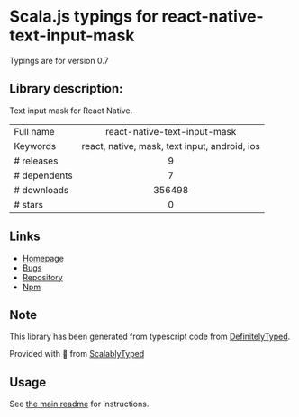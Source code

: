 
# Scala.js typings for react-native-text-input-mask

Typings are for version 0.7

## Library description:
Text input mask for React Native.

|                    |                 |
| ------------------ | :-------------: |
| Full name          | react-native-text-input-mask |
| Keywords           | react, native, mask, text input, android, ios |
| # releases         | 9 |
| # dependents       | 7 |
| # downloads        | 356498 |
| # stars            | 0 |

## Links
- [Homepage](https://github.com/react-native-community/react-native-text-input-mask)
- [Bugs](https://github.com/react-native-community/react-native-text-input-mask/issues)
- [Repository](https://github.com/react-native-community/react-native-text-input-mask)
- [Npm](https://www.npmjs.com/package/react-native-text-input-mask)
    


## Note
This library has been generated from typescript code from [DefinitelyTyped](https://definitelytyped.org).

Provided with :purple_heart: from [ScalablyTyped](https://github.com/oyvindberg/ScalablyTyped)

## Usage
See [the main readme](../../readme.md) for instructions.


